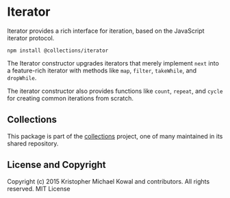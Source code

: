 # Iterator

Iterator provides a rich interface for iteration, based on the JavaScript
iterator protocol.

```
npm install @collections/iterator
```

The Iterator constructor upgrades iterators that merely implement `next` into a
feature-rich iterator with methods like `map`, `filter`, `takeWhile`, and
`dropWhile`.

The iterator constructor also provides functions like `count`, `repeat`, and
`cycle` for creating common iterations from scratch.

## Collections

This package is part of the [collections][] project, one of many maintained in
its shared repository.

[collections]: https://github.com/kriskowal/collections

## License and Copyright

Copyright (c) 2015 Kristopher Michael Kowal and contributors.
All rights reserved.
MIT License
